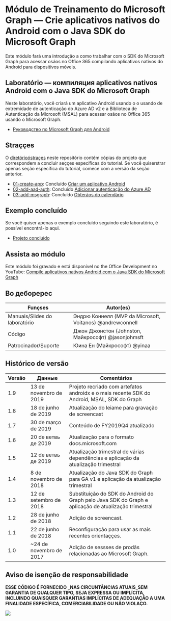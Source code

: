 # <a name="mdulo-de-treinamento-do-microsoft-graph--crie-aplicativos-nativos-do-android-com-o-java-sdk-do-microsoft-graph"></a>Módulo de Treinamento do Microsoft Graph — Crie aplicativos nativos do Android com o Java SDK do Microsoft Graph

Este módulo fará uma introdução a como trabalhar com o SDK do Microsoft Graph para acessar osáos no Office 365 compilando aplicativos nativos do Android para dispositivos móveis.

## <a name="laboratrio--compile-aplicativos-nativos-android-com-o-java-sdk-do-microsoft-graph"></a>Laboratório — компиляция aplicativos nativos Android com o Java SDK do Microsoft Graph

Neste laboratório, você criará um aplicativo Android usando o o usando de extremidade de autenticação do Azure AD v2 e a Biblioteca de Autenticação da Microsoft (MSAL) para acessar osáos no Office 365 usando o Microsoft Graph.

- [Руководство по Microsoft Graph для Android](https://docs.microsoft.com/graph/tutorials/android)

## <a name="demonstraes"></a>Straççes

O [diretórioóstraçes](./demos) neste repositório contém cópias do projeto que correspondem a concluir seççes específicas do tutorial. Se você quiserstrar apenas seção específica do tutorial, comece com a versão da seção anterior.

- [01-create-app](demos/01-create-app): Concluído [Criar um aplicativo Android](https://docs.microsoft.com/graph/tutorials/android?tutorial-step=1)
- [02-add-aad-auth](demos/02-add-aad-auth): Concluído [Adicionar autenticação do Azure AD](https://docs.microsoft.com/graph/tutorials/android?tutorial-step=3)
- [03-add-msgraph](demos/03-add-msgraph): Concluído [Obteráos do calendário](https://docs.microsoft.com/graph/tutorials/android?tutorial-step=4)

## <a name="exemplo-concludo"></a>Exemplo concluído

Se você quiser apenas o exemplo concluído seguindo este laboratório, é possível encontrá-lo aqui.

- [Projeto concluído](demos/03-add-msgraph)

## <a name="assista-ao-mdulo"></a>Assista ao módulo

Este módulo foi gravado e está disponível no the Office Development no YouTube: [Compile aplicativos nativos Android com o Java SDK do Microsoft Graph](https://youtu.be/BLmOmv4FSsQ)

## <a name="colaboradores"></a>Bo деборерес

| Funçses | Autor(es) |
| -------------------- | ------------------------------------------------------------------------------------- |
| Manuais/Slides do laboratório | Эндрю Коннелл (MVP da Microsoft, Voitanos) @andrewconnell |
| Código | Джон Джонстон (Johnston, Майкрософт) @jasonjohmsft |
| Patrocinador/Suporte | Юина Ен (Майкрософт) @yinaa |

## <a name="histrico-de-verso"></a>Histórico de versão

| Versão | Данные | Comentários |
| ------- | ------------------ | -------------------------------------------------------------------------- |
| 1.9 | 13 de novembro de 2019 | Projeto recriado com artefatos androidx e o mais recente SDK do Android, MSAL, SDK do Graph |
| 1.8 | 18 de junho de 2019 | Atualização do leiame para gravação de screencast |
| 1.7 | 30 de março de 2019 | Conteúdo de FY2019Q4 atualizado |
| 1.6 | 20 de ветвь де 2019 | Atualização para o formato docs.microsoft.com |
| 1.5 | 12 de ветвь де 2019 | Atualização trimestral de várias dependências e aplicação da atualização trimestral |
| 1.4 | 8 de novembro de 2018 | Atualização do Java SDK do Graph para GA v1 e aplicação da atualização trimestral |
| 1.3 | 12 de setembro de 2018 | Substituição do SDK do Android do Graph pelo Java SDK do Graph e aplicação de atualização trimestral |
| 1.2 | 28 de junho de 2018 | Adição de screencast. |
| 1.1 | 22 de junho de 2018 | Reconfiguração para usar as mais recentes orientaççes. |
| 1.0 | ~24 de novembro de 2017 | Adição de sessses de prodãs relacionadas ao Microsoft Graph. |

## <a name="aviso-de-iseno-de-responsabilidade"></a>Aviso de isenção de responsabilidade

**ESSE CÓDIGO É FORNECIDO _NAS CIRCUNTÂNCIAS ATUAIS_SEM GARANTIA DE QUALQUER TIPO, SEJA EXPRESSA OU IMPLÍCITA, INCLUINDO QUAISQUER GARANTIAS IMPLÍCITAS DE ADEQUAÇÃO A UMA FINALIDADE ESPECÍFICA, COMERCIABILIDADE OU NÃO VIOLAÇO.**

<!-- markdownlint-disable MD033 -->
<img src="https://telemetry.sharepointpnp.com/msgraph-training-android" />

